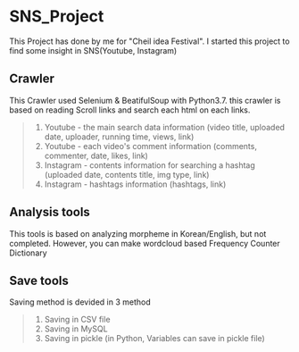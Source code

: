 # SNS_Project

This Project has done by me for "Cheil idea Festival". I started this project to find some insight in SNS(Youtube, Instagram)

## Crawler 

This Crawler used Selenium & BeatifulSoup with Python3.7. this crawler is based on reading Scroll links and search each html on each links.

>1. Youtube - the main search data information (video title, uploaded date, uploader, running time, views, link)
>2. Youtube - each video's comment information (comments, commenter, date, likes, link)
>3. Instagram - contents information for searching a hashtag (uploaded date, contents title, img type, link)
>4. Instagram - hashtags information (hashtags, link)

## Analysis tools 

This tools is based on analyzing morpheme in Korean/English, but not completed. However, you can make wordcloud based Frequency Counter Dictionary

## Save tools 

Saving method is devided in 3 method 

>1. Saving in CSV file 
>2. Saving in MySQL
>3. Saving in pickle (in Python, Variables can save in pickle file)
